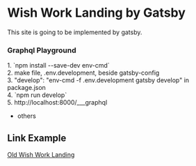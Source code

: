 # Wish Work Landing by Gatsby

This site is going to be implemented by gatsby.

<h3>Graphql Playground</h3>
1. `npm install --save-dev env-cmd` <br>
2. make file, .env.development, beside gatsby-config <br>
3. "develop": "env-cmd -f .env.development gatsby develop" in package.json <br>
4. `npm run develop` <br>
5. http://localhost:8000/___graphql


* others

## Link Example
[Old Wish Work Landing](wishwork.org)


